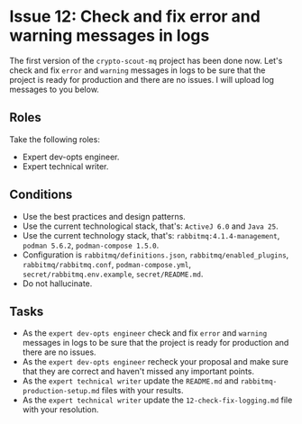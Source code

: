 # Issue 12: Check and fix error and warning messages in logs

The first version of the `crypto-scout-mq` project has been done now. Let's check and fix `error` and `warning`
messages in logs to be sure that the project is ready for production and there are no issues. I will upload log messages
to you below.

## Roles

Take the following roles:

- Expert dev-opts engineer.
- Expert technical writer.

## Conditions

- Use the best practices and design patterns.
- Use the current technological stack, that's: `ActiveJ 6.0` and `Java 25`.
- Use the current technology stack, that's: `rabbitmq:4.1.4-management`, `podman 5.6.2`, `podman-compose 1.5.0`.
- Configuration is `rabbitmq/definitions.json`, `rabbitmq/enabled_plugins`, `rabbitmq/rabbitmq.conf`,
  `podman-compose.yml`, `secret/rabbitmq.env.example`, `secret/README.md`.
- Do not hallucinate.

## Tasks

- As the `expert dev-opts engineer` check and fix `error` and `warning` messages in logs to be sure that the project is 
  ready for production and there are no issues. 
- As the `expert dev-opts engineer` recheck your proposal and make sure that they are correct and haven't missed any
  important points.
- As the `expert technical writer` update the `README.md` and `rabbitmq-production-setup.md` files with your results.
- As the `expert technical writer` update the `12-check-fix-logging.md` file with your resolution.